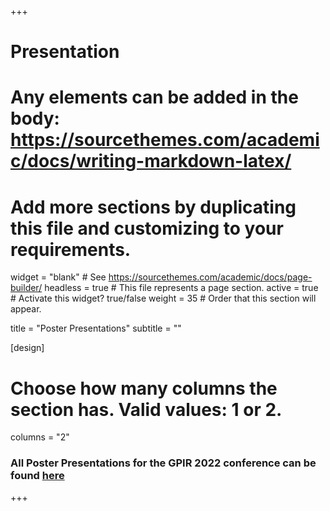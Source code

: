+++
# Presentation
# Any elements can be added in the body: https://sourcethemes.com/academic/docs/writing-markdown-latex/
# Add more sections by duplicating this file and customizing to your requirements.

widget = "blank"  # See https://sourcethemes.com/academic/docs/page-builder/
headless = true  # This file represents a page section.
active = true  # Activate this widget? true/false
weight = 35  # Order that this section will appear.

title = "Poster Presentations"
subtitle = ""

[design]
  # Choose how many columns the section has. Valid values: 1 or 2.
  columns = "2"

<h3> All Poster Presentations for the GPIR 2022 conference can be found <a href="https://drive.google.com/drive/folders/1boVjrZn9oShy1rJT8BsmayWKk2mhWHMF">here</a> </h3>
+++
